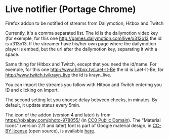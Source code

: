 # Live notifier (Portage Chrome)
Firefox addon to be notified of streams from Dailymotion, Hitbox and Twitch

Currently, it's a comma separated list. The id is the dailymotion video key (for exemple, for this one http://games.dailymotion.com/live/x313o13 the id is x313o13. If the streamer have his/her own page where the dailymotion player is embed, but the url after the dailymotion key, separating it with a space.

Same thing for Hitbox and Twitch, except that you need the id/name. For exemple, for this one http://www.hitbox.tv/Laet-It-Be the id is Laet-It-Be, for http://www.twitch.tv/krayn_live the id is krayn_live.

You can import the streams you follow with Hitbox and Twitch entering you ID and clicking on Import.

The second setting let you choose delay between checks, in minutes. By default, it update status every 5min.

The icon of the addon (version 4 and later) is from https://pixabay.com/photo-978055/ (in [CC0 Public Domain](https://pixabay.com/fr/service/terms/#usage)). The "Material Icons" (version 2.11 and later) font is part of Google material design, in [CC-BY license](https://creativecommons.org/licenses/by/4.0/) (open source), is available [here](https://google.github.io/material-design-icons/).
